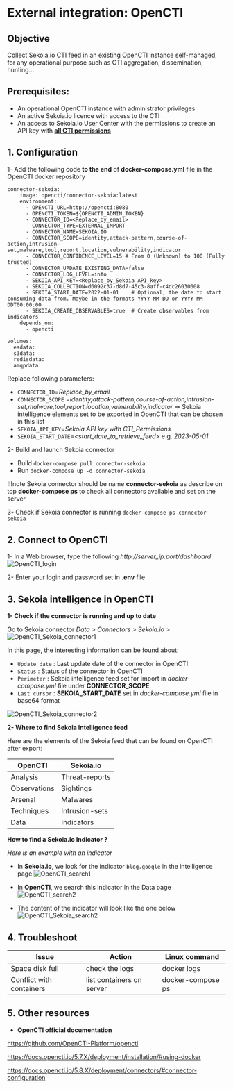 # External integration: OpenCTI

## Objective

Collect Sekoia.io CTI feed in an existing OpenCTI instance self-managed, for any operational purpose such as CTI aggregation, dissemination, hunting...

## Prerequisites:
- An operational OpenCTI instance with administrator privileges
- An active Sekoia.io licence with access to the CTI
- An access to Sekoia.io User Center with the permissions to create an API key with  [**all CTI permissions**](https://docs.sekoia.io/getting_started/Permissions/#cti-permissions)

## 1. Configuration

1- Add the following code **to the end** of **docker-compose.yml** file in the OpenCTI docker repository

````
connector-sekoia:
    image: opencti/connector-sekoia:latest
    environment:
      - OPENCTI_URL=http://opencti:8080
      - OPENCTI_TOKEN=${OPENCTI_ADMIN_TOKEN}
      - CONNECTOR_ID=<Replace_by_email>
      - CONNECTOR_TYPE=EXTERNAL_IMPORT
      - CONNECTOR_NAME=SEKOIA.IO
      - CONNECTOR_SCOPE=identity,attack-pattern,course-of-action,intrusion-set,malware,tool,report,location,vulnerability,indicator
      - CONNECTOR_CONFIDENCE_LEVEL=15 # From 0 (Unknown) to 100 (Fully trusted)
      - CONNECTOR_UPDATE_EXISTING_DATA=false
      - CONNECTOR_LOG_LEVEL=info
      - SEKOIA_API_KEY=<Replace_by_Sekoia_API_key>
      - SEKOIA_COLLECTION=d6092c37-d8d7-45c3-8aff-c4dc26030608
      - SEKOIA_START_DATE=2022-01-01    # Optional, the date to start consuming data from. Maybe in the formats YYYY-MM-DD or YYYY-MM-DDT00:00:00
      - SEKOIA_CREATE_OBSERVABLES=true  # Create observables from indicators
    depends_on:
      - opencti

volumes:
  esdata:
  s3data:
  redisdata:
  amqpdata:
````

Replace following parameters:

- `CONNECTOR_ID`=_Replace_by_email_
- `CONNECTOR_SCOPE` =_identity,attack-pattern,course-of-action,intrusion-set,malware,tool,report,location,vulnerability,indicator_ => Sekoia intelligence elements set to be exported in OpenCTI that can be chosen in this list
- `SEKOIA_API_KEY`=_Sekoia API key with CTI_Permissions_
- `SEKOIA_START_DATE`=_<start_date_to_retrieve_feed>_ e.g. _2023-05-01_

2- Build and launch Sekoia connector

- Build    `docker-compose pull connector-sekoia`
- Run      `docker-compose up -d connector-sekoia`

!!!note
    Sekoia connector should be name **connector-sekoia** as describe on top
    **docker-compose ps**   to check all connectors available and set on the server

3- Check if Sekoia connector is running
`docker-compose ps connector-sekoia`

## 2. Connect to OpenCTI

1-  In a Web browser, type the following	_http://server_ip:port/dashboard_
![OpenCTI_login](../../../docs/assets/intelligence_center/OpenCTI_1.png)

2- Enter your login and password set in **.env** file

## 3. Sekoia intelligence in OpenCTI

**1- Check if the connector is running and up to date**

Go to Sekoia connector    _Data > Connectors > Sekoia.io >_
![OpenCTI_Sekoia_connector1](../../../docs/assets/intelligence_center/OpenCTI_2.png)

In this page, the interesting information can be found about:

- `Update date` :  Last update date of the connector in OpenCTI
- `Status` :	   Status of the connector in OpenCTI
- `Perimeter` :    Sekoia intelligence feed set for import in _docker-compose.yml_ file under **CONNECTOR_SCOPE**
- `Last cursor` :  **SEKOIA_START_DATE** set in _docker-compose.yml_ file in base64 format

![OpenCTI_Sekoia_connector2](../../../docs/assets/intelligence_center/OpenCTI_3.png)
    
**2- Where to find Sekoia intelligence feed**

Here are the elements of the Sekoia feed that can be found on OpenCTI after export:

|OpenCTI|Sekoia.io|
|--|--|
|Analysis|Threat-reports|
|Observations|Sightings|
|Arsenal|Malwares|
|Techniques|Intrusion-sets|
|Data|Indicators|

**How to find a Sekoia.io Indicator ?**

_Here is an example with an indicator_ 
- In **Sekoia.io**, we look for the indicator `blog.google` in the intelligence page
![OpenCTI_search1](../../../docs/assets/intelligence_center/OpenCTI_indicator_search1.png)

- In **OpenCTI**, we search this indicator in the Data page
![OpenCTI_search2](../../../docs/assets/intelligence_center/OpenCTI_indicator_search2.png)

- The content of the indicator will look like the one below
![OpenCTI_Sekoia_search2](../../../docs/assets/intelligence_center/Sekoia_indicator.png)

## 4. Troubleshoot
|Issue|Action|Linux command|
|--|--|--|
|Space disk full|check the logs|docker logs <container-id>|
|Conflict with containers|list containers on server|docker-compose ps|

## 5. Other resources
- **OpenCTI official documentation**
  
https://github.com/OpenCTI-Platform/opencti

https://docs.opencti.io/5.7.X/deployment/installation/#using-docker

https://docs.opencti.io/5.8.X/deployment/connectors/#connector-configuration
